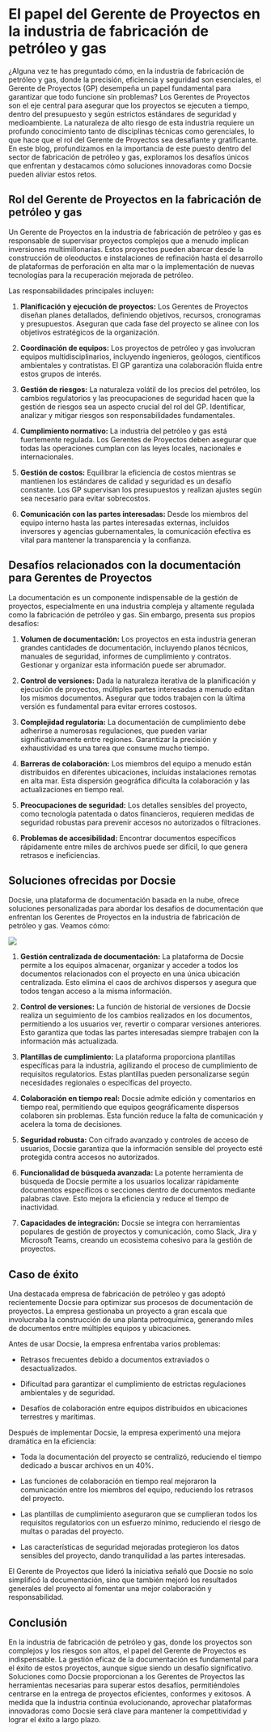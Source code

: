# El papel del Gerente de Proyectos en la industria de fabricación de petróleo y gas

¿Alguna vez te has preguntado cómo, en la industria de fabricación de petróleo y gas, donde la precisión, eficiencia y seguridad son esenciales, el Gerente de Proyectos (GP) desempeña un papel fundamental para garantizar que todo funcione sin problemas? Los Gerentes de Proyectos son el eje central para asegurar que los proyectos se ejecuten a tiempo, dentro del presupuesto y según estrictos estándares de seguridad y medioambiente. La naturaleza de alto riesgo de esta industria requiere un profundo conocimiento tanto de disciplinas técnicas como gerenciales, lo que hace que el rol del Gerente de Proyectos sea desafiante y gratificante. En este blog, profundizamos en la importancia de este puesto dentro del sector de fabricación de petróleo y gas, exploramos los desafíos únicos que enfrentan y destacamos cómo soluciones innovadoras como Docsie pueden aliviar estos retos.

## Rol del Gerente de Proyectos en la fabricación de petróleo y gas

Un Gerente de Proyectos en la industria de fabricación de petróleo y gas es responsable de supervisar proyectos complejos que a menudo implican inversiones multimillonarias. Estos proyectos pueden abarcar desde la construcción de oleoductos e instalaciones de refinación hasta el desarrollo de plataformas de perforación en alta mar o la implementación de nuevas tecnologías para la recuperación mejorada de petróleo.

Las responsabilidades principales incluyen:

1. **Planificación y ejecución de proyectos:** Los Gerentes de Proyectos diseñan planes detallados, definiendo objetivos, recursos, cronogramas y presupuestos. Aseguran que cada fase del proyecto se alinee con los objetivos estratégicos de la organización.

2. **Coordinación de equipos:** Los proyectos de petróleo y gas involucran equipos multidisciplinarios, incluyendo ingenieros, geólogos, científicos ambientales y contratistas. El GP garantiza una colaboración fluida entre estos grupos de interés.

3. **Gestión de riesgos:** La naturaleza volátil de los precios del petróleo, los cambios regulatorios y las preocupaciones de seguridad hacen que la gestión de riesgos sea un aspecto crucial del rol del GP. Identificar, analizar y mitigar riesgos son responsabilidades fundamentales.

4. **Cumplimiento normativo:** La industria del petróleo y gas está fuertemente regulada. Los Gerentes de Proyectos deben asegurar que todas las operaciones cumplan con las leyes locales, nacionales e internacionales.

5. **Gestión de costos:** Equilibrar la eficiencia de costos mientras se mantienen los estándares de calidad y seguridad es un desafío constante. Los GP supervisan los presupuestos y realizan ajustes según sea necesario para evitar sobrecostos.

6. **Comunicación con las partes interesadas:** Desde los miembros del equipo interno hasta las partes interesadas externas, incluidos inversores y agencias gubernamentales, la comunicación efectiva es vital para mantener la transparencia y la confianza.

## Desafíos relacionados con la documentación para Gerentes de Proyectos

La documentación es un componente indispensable de la gestión de proyectos, especialmente en una industria compleja y altamente regulada como la fabricación de petróleo y gas. Sin embargo, presenta sus propios desafíos:

1. **Volumen de documentación:** Los proyectos en esta industria generan grandes cantidades de documentación, incluyendo planos técnicos, manuales de seguridad, informes de cumplimiento y contratos. Gestionar y organizar esta información puede ser abrumador.

2. **Control de versiones:** Dada la naturaleza iterativa de la planificación y ejecución de proyectos, múltiples partes interesadas a menudo editan los mismos documentos. Asegurar que todos trabajen con la última versión es fundamental para evitar errores costosos.

3. **Complejidad regulatoria:** La documentación de cumplimiento debe adherirse a numerosas regulaciones, que pueden variar significativamente entre regiones. Garantizar la precisión y exhaustividad es una tarea que consume mucho tiempo.

4. **Barreras de colaboración:** Los miembros del equipo a menudo están distribuidos en diferentes ubicaciones, incluidas instalaciones remotas en alta mar. Esta dispersión geográfica dificulta la colaboración y las actualizaciones en tiempo real.

5. **Preocupaciones de seguridad:** Los detalles sensibles del proyecto, como tecnología patentada o datos financieros, requieren medidas de seguridad robustas para prevenir accesos no autorizados o filtraciones.

6. **Problemas de accesibilidad:** Encontrar documentos específicos rápidamente entre miles de archivos puede ser difícil, lo que genera retrasos e ineficiencias.

## Soluciones ofrecidas por Docsie

Docsie, una plataforma de documentación basada en la nube, ofrece soluciones personalizadas para abordar los desafíos de documentación que enfrentan los Gerentes de Proyectos en la industria de fabricación de petróleo y gas. Veamos cómo:

![](https://cdn.docsie.io/workspace_PxAvC1Uenuc7ad6H3/doc_wn84Jkoc6hIMTO2eE/file_F1TpTXd7AFYoSrPvt/image_2ba07996-b5ee-66aa-fee3-f88d6b40b3b5.jpg)

1. **Gestión centralizada de documentación:** La plataforma de Docsie permite a los equipos almacenar, organizar y acceder a todos los documentos relacionados con el proyecto en una única ubicación centralizada. Esto elimina el caos de archivos dispersos y asegura que todos tengan acceso a la misma información.

2. **Control de versiones:** La función de historial de versiones de Docsie realiza un seguimiento de los cambios realizados en los documentos, permitiendo a los usuarios ver, revertir o comparar versiones anteriores. Esto garantiza que todas las partes interesadas siempre trabajen con la información más actualizada.

3. **Plantillas de cumplimiento:** La plataforma proporciona plantillas específicas para la industria, agilizando el proceso de cumplimiento de requisitos regulatorios. Estas plantillas pueden personalizarse según necesidades regionales o específicas del proyecto.

4. **Colaboración en tiempo real:** Docsie admite edición y comentarios en tiempo real, permitiendo que equipos geográficamente dispersos colaboren sin problemas. Esta función reduce la falta de comunicación y acelera la toma de decisiones.

5. **Seguridad robusta:** Con cifrado avanzado y controles de acceso de usuarios, Docsie garantiza que la información sensible del proyecto esté protegida contra accesos no autorizados.

6. **Funcionalidad de búsqueda avanzada:** La potente herramienta de búsqueda de Docsie permite a los usuarios localizar rápidamente documentos específicos o secciones dentro de documentos mediante palabras clave. Esto mejora la eficiencia y reduce el tiempo de inactividad.

7. **Capacidades de integración:** Docsie se integra con herramientas populares de gestión de proyectos y comunicación, como Slack, Jira y Microsoft Teams, creando un ecosistema cohesivo para la gestión de proyectos.

## Caso de éxito

Una destacada empresa de fabricación de petróleo y gas adoptó recientemente Docsie para optimizar sus procesos de documentación de proyectos. La empresa gestionaba un proyecto a gran escala que involucraba la construcción de una planta petroquímica, generando miles de documentos entre múltiples equipos y ubicaciones.

Antes de usar Docsie, la empresa enfrentaba varios problemas:

* Retrasos frecuentes debido a documentos extraviados o desactualizados.

* Dificultad para garantizar el cumplimiento de estrictas regulaciones ambientales y de seguridad.

* Desafíos de colaboración entre equipos distribuidos en ubicaciones terrestres y marítimas.

Después de implementar Docsie, la empresa experimentó una mejora dramática en la eficiencia:

* Toda la documentación del proyecto se centralizó, reduciendo el tiempo dedicado a buscar archivos en un 40%.

* Las funciones de colaboración en tiempo real mejoraron la comunicación entre los miembros del equipo, reduciendo los retrasos del proyecto.

* Las plantillas de cumplimiento aseguraron que se cumplieran todos los requisitos regulatorios con un esfuerzo mínimo, reduciendo el riesgo de multas o paradas del proyecto.

* Las características de seguridad mejoradas protegieron los datos sensibles del proyecto, dando tranquilidad a las partes interesadas.

El Gerente de Proyectos que lideró la iniciativa señaló que Docsie no solo simplificó la documentación, sino que también mejoró los resultados generales del proyecto al fomentar una mejor colaboración y responsabilidad.

## Conclusión

En la industria de fabricación de petróleo y gas, donde los proyectos son complejos y los riesgos son altos, el papel del Gerente de Proyectos es indispensable. La gestión eficaz de la documentación es fundamental para el éxito de estos proyectos, aunque sigue siendo un desafío significativo. Soluciones como Docsie proporcionan a los Gerentes de Proyectos las herramientas necesarias para superar estos desafíos, permitiéndoles centrarse en la entrega de proyectos eficientes, conformes y exitosos. A medida que la industria continúa evolucionando, aprovechar plataformas innovadoras como Docsie será clave para mantener la competitividad y lograr el éxito a largo plazo.
